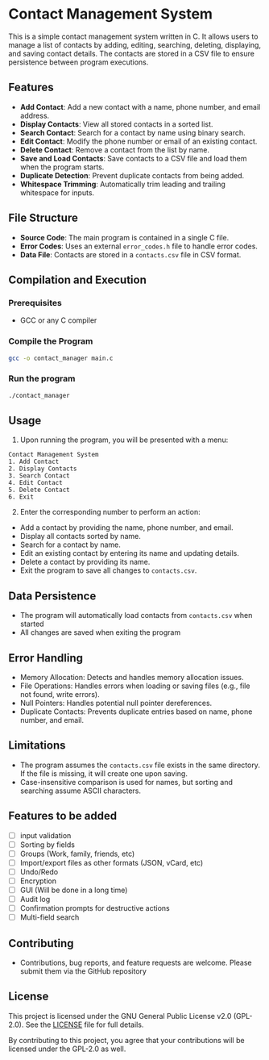 # Contact Management System

This is a simple contact management system written in C. It allows users to manage a list of contacts by adding, editing, searching, deleting, displaying, and saving contact details. The contacts are stored in a CSV file to ensure persistence between program executions.

## Features

- **Add Contact**: Add a new contact with a name, phone number, and email address.
- **Display Contacts**: View all stored contacts in a sorted list.
- **Search Contact**: Search for a contact by name using binary search.
- **Edit Contact**: Modify the phone number or email of an existing contact.
- **Delete Contact**: Remove a contact from the list by name.
- **Save and Load Contacts**: Save contacts to a CSV file and load them when the program starts.
- **Duplicate Detection**: Prevent duplicate contacts from being added.
- **Whitespace Trimming**: Automatically trim leading and trailing whitespace for inputs.

## File Structure

- **Source Code**: The main program is contained in a single C file.
- **Error Codes**: Uses an external `error_codes.h` file to handle error codes.
- **Data File**: Contacts are stored in a `contacts.csv` file in CSV format.

## Compilation and Execution

### Prerequisites
- GCC or any C compiler

### Compile the Program
```bash
gcc -o contact_manager main.c
```
### Run the program
```bash
./contact_manager
```
## Usage
1. Upon running the program, you will be presented with a menu:
```
Contact Management System
1. Add Contact
2. Display Contacts
3. Search Contact
4. Edit Contact
5. Delete Contact
6. Exit
```

2. Enter the corresponding number to perform an action:
- Add a contact by providing the name, phone number, and email.
- Display all contacts sorted by name.
- Search for a contact by name.
- Edit an existing contact by entering its name and updating details.
- Delete a contact by providing its name.
- Exit the program to save all changes to `contacts.csv`.

## Data Persistence
- The program will automatically load contacts from `contacts.csv` when started
- All changes are saved when exiting the program

## Error Handling
- Memory Allocation: Detects and handles memory allocation issues.
- File Operations: Handles errors when loading or saving files (e.g., file not found, write errors).
- Null Pointers: Handles potential null pointer dereferences.
- Duplicate Contacts: Prevents duplicate entries based on name, phone number, and email.

## Limitations
- The program assumes the `contacts.csv` file exists in the same directory. If the file is missing, it will create one upon saving.
- Case-insensitive comparison is used for names, but sorting and searching assume ASCII characters.

## Features to be added
- [ ] input validation
- [ ] Sorting by fields
- [ ] Groups (Work, family, friends, etc)
- [ ] Import/export files as other formats (JSON, vCard, etc)
- [ ] Undo/Redo
- [ ] Encryption
- [ ] GUI (Will be done in a long time)
- [ ] Audit log
- [ ] Confirmation prompts for destructive actions
- [ ] Multi-field search

## Contributing
- Contributions, bug reports, and feature requests are welcome. Please submit them via the GitHub repository

## License
This project is licensed under the GNU General Public License v2.0 (GPL-2.0). See the [LICENSE](LICENSE) file for full details.

By contributing to this project, you agree that your contributions will be licensed under the GPL-2.0 as well.
